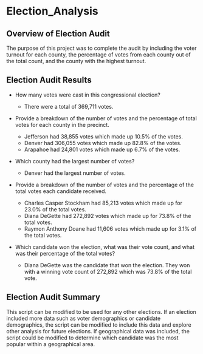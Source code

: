# Election_Analysis
## Overview of Election Audit
The purpose of this project was to complete the audit by including the voter turnout for each county, the percentage of votes from each county out of the total count, and the county with the highest turnout. 

## Election Audit Results
* How many votes were cast in this congressional election?
  * There were a total of 369,711 votes. 

* Provide a breakdown of the number of votes and the percentage of total votes for each county in the precinct.
  * Jefferson had 38,855 votes which made up 10.5% of the votes. 
  * Denver had 306,055 votes which made up 82.8% of the votes. 
  * Arapahoe had 24,801 votes which made up 6.7% of the votes. 

* Which county had the largest number of votes?
  * Denver had the largest number of votes.  

* Provide a breakdown of the number of votes and the percentage of the total votes each candidate received.
  * Charles Casper Stockham had 85,213 votes which made up for 23.0% of the total votes. 
  * Diana DeGette had 272,892 votes which made up for 73.8% of the total votes. 
  * Raymon Anthony Doane had 11,606 votes which made up for 3.1% of the total votes. 

* Which candidate won the election, what was their vote count, and what was their percentage of the total votes?
  * Diana DeGette was the candidate that won the election. They won with a winning vote count of 272,892 which was 73.8% of the total vote. 

## Election Audit Summary
This script can be modified to be used for any other elections. If an election included more data such as voter demographics or candidate demographics, the script can be modified to include this data and explore other analysis for future elections. If geographical data was included, the script could be modified to determine which candidate was the most popular within a geographical area. 
